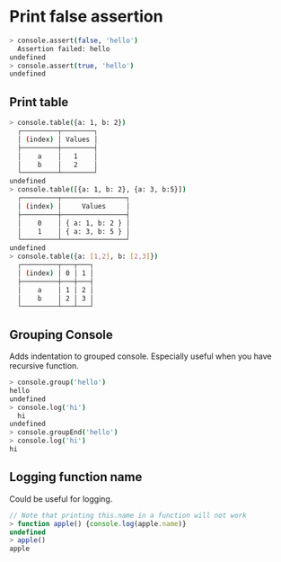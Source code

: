 # Print false assertion

```bash
> console.assert(false, 'hello')
  Assertion failed: hello
undefined
> console.assert(true, 'hello')
undefined
```

## Print table

```bash
> console.table({a: 1, b: 2})
  ┌─────────┬────────┐
  │ (index) │ Values │
  ├─────────┼────────┤
  │    a    │   1    │
  │    b    │   2    │
  └─────────┴────────┘
undefined
> console.table([{a: 1, b: 2}, {a: 3, b:5}])
  ┌─────────┬────────────────┐
  │ (index) │     Values     │
  ├─────────┼────────────────┤
  │    0    │ { a: 1, b: 2 } │
  │    1    │ { a: 3, b: 5 } │
  └─────────┴────────────────┘
undefined
> console.table({a: [1,2], b: [2,3]})
  ┌─────────┬───┬───┐
  │ (index) │ 0 │ 1 │
  ├─────────┼───┼───┤
  │    a    │ 1 │ 2 │
  │    b    │ 2 │ 3 │
  └─────────┴───┴───┘
```

## Grouping Console
Adds indentation to grouped console. Especially useful when you have recursive function.
```bash
> console.group('hello')
hello
undefined
> console.log('hi')
  hi
undefined
> console.groupEnd('hello')
> console.log('hi')
hi
```

## Logging function name

Could be useful for logging.

```js
// Note that printing this.name in a function will not work
> function apple() {console.log(apple.name)}
undefined
> apple()
apple
```
